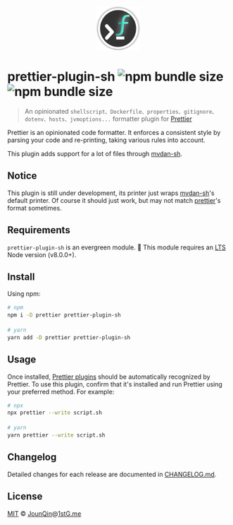 <p align="center">
  <img src="https://raw.githubusercontent.com/rx-ts/prettier/master/assets/sh.png" height="100" />
</p>

# prettier-plugin-sh ![npm bundle size](https://img.shields.io/bundlephobia/min/prettier-plugin-sh) ![npm bundle size](https://img.shields.io/bundlephobia/minzip/prettier-plugin-sh)

> An opinionated `shellscript、Dockerfile、properties、gitignore、dotenv、hosts、jvmoptions...` formatter plugin for [Prettier][]

Prettier is an opinionated code formatter. It enforces a consistent style by parsing your code and re-printing, taking various rules into account.

This plugin adds support for a lot of files through [mvdan-sh][].

## Notice

This plugin is still under development, its printer just wraps [mvdan-sh][]'s default printer.
Of course it should just work, but may not match [prettier][]'s format sometimes.

## Requirements

`prettier-plugin-sh` is an evergreen module. 🌲 This module requires an [LTS](https://github.com/nodejs/Release) Node version (v8.0.0+).

## Install

Using npm:

```sh
# npm
npm i -D prettier prettier-plugin-sh

# yarn
yarn add -D prettier prettier-plugin-sh
```

## Usage

Once installed, [Prettier plugins](https://prettier.io/docs/en/plugins.html) should be automatically recognized by Prettier. To use this plugin, confirm that it's installed and run Prettier using your preferred method. For example:

```sh
# npx
npx prettier --write script.sh

# yarn
yarn prettier --write script.sh
```

## Changelog

Detailed changes for each release are documented in [CHANGELOG.md](./CHANGELOG.md).

## License

[MIT][] © [JounQin][]@[1stG.me][]

[1stg.me]: https://www.1stg.me
[jounqin]: https://GitHub.com/JounQin
[mit]: http://opensource.org/licenses/MIT
[mvdan-sh]: https://github.com/mvdan/sh
[prettier]: https://prettier.io
